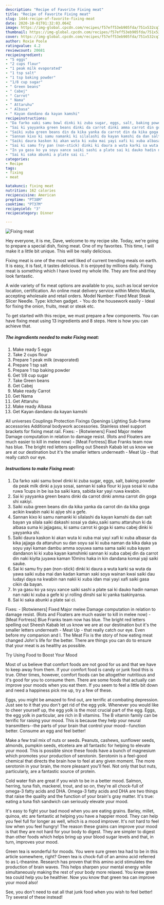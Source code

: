 ```yaml
---
description: "Recipe of Favorite Fixing meat"
title: "Recipe of Favorite Fixing meat"
slug: 1444-recipe-of-favorite-fixing-meat
date: 2020-10-01T01:32:03.064Z
image: https://img-global.cpcdn.com/recipes/f57eff53eb905fda/751x532cq70/fixing-meat-recipe-main-photo.jpg
thumbnail: https://img-global.cpcdn.com/recipes/f57eff53eb905fda/751x532cq70/fixing-meat-recipe-main-photo.jpg
cover: https://img-global.cpcdn.com/recipes/f57eff53eb905fda/751x532cq70/fixing-meat-recipe-main-photo.jpg
author: Roxie Poole
ratingvalue: 4.2
reviewcount: 20681
recipeingredient:
- "5 eggs"
- "2 cups flour"
- "1 peak milk evaporated"
- "1 tsp salt"
- "1 tsp baking powder"
- "1/8 cup sugar"
- " Green beans"
- " Cabej"
- " Carrot"
- " Nama"
- " Attaruhu"
- " Albasa"
- " Kayan dandano da kayan kamshi"
recipeinstructions:
- "Da farko xaki samu bowl dinki ki zuba sugar, eggs, salt, baking powder da peak milk dinki a juya sosai, sannan ki saka flour ki juya sosai ki xuba ruwa 1cups in be isa ba saiki kara, sabida kar yayi ruwa kwabin."
- "Sai ki yayyanka green beans dinki da carrot dinki amma carrot din goga shi xakiyi."
- "Saiki xuba green beans din da kika yanka da carrot din da kika goga acikin kwabin naki ki ajiye shi a gefe."
- "Sannan kixo ki samu namanki ki silalashi da kayan kamshi da dan salt bayan ya silala saiki dakashi sosai ya daku,saiki samu attaruhun ki da albasa suma ki jajjagasu, ki samu carrot ki goga ki samu cabej dinki ki yayyanka shi."
- "Saiki daura kaskon ki akan wuta ki xuba mai yayi xafi ki xuba albasar da kika jajjaga da attaruhun su dan soyu sai ki xuba naman da kika daka ya soyu yayi kaman dambu amma soyuwa sama sama saiki xuba kayan dandanon ki ki xuba kayan kamshinki sannan ki xuba cabej din da carrot din naki kiyita juyawa kaman 10mins haka in kin dandana komai yaji saiki sauke."
- "Sai ki samu fry pan (non-stick) dinki ki daura a wuta karki sa wuta da yawa saiki xuba mai dan kadan kaman xaki soya wainan kwai saiki dau ludayi daya na kwabin nan nakii ki xuba idan mai yayi xafi saiki gasa cikin da bayan."
- "In ya gasu ko ya soyu xance saiki sashi a plate sai ki dauko hadin naman nan naki ki xuba a gefe ki yi rolling dinshi sai ki yanka tsakinyansa."
- "Sai ki saka abunki a plate sai ci."
categories:
- Recipe
tags:
- fixing
- meat

katakunci: fixing meat 
nutrition: 162 calories
recipecuisine: American
preptime: "PT38M"
cooktime: "PT37M"
recipeyield: "3"
recipecategory: Dinner

---
```



![Fixing meat](https://img-global.cpcdn.com/recipes/f57eff53eb905fda/751x532cq70/fixing-meat-recipe-main-photo.jpg)

Hey everyone, it is me, Dave, welcome to my recipe site. Today, we're going to prepare a special dish, fixing meat. One of my favorites. This time, I will make it a little bit unique. This will be really delicious.

Fixing meat is one of the most well liked of current trending meals on earth. It is easy, it is fast, it tastes delicious. It is enjoyed by millions daily. Fixing meat is something which I have loved my whole life. They are fine and they look fantastic.

A wide variety of fix meat options are available to you, such as local service location, certification. An online meat delivery service within Metro Manila, accepting wholesale and retail orders. Model Number: Fixed Meat Steak Slicer Needle. Type: kitchen gadget. - You do the housework easily - Ideal for fixing the onion, fruits, meat or steak etc.


To get started with this recipe, we must prepare a few components. You can have fixing meat using 13 ingredients and 8 steps. Here is how you can achieve that.

<!--inarticleads1-->

##### The ingredients needed to make Fixing meat:

1. Make ready 5 eggs
1. Take 2 cups flour
1. Prepare 1 peak milk (evaporated)
1. Prepare 1 tsp salt
1. Prepare 1 tsp baking powder
1. Get 1/8 cup sugar
1. Take  Green beans
1. Get  Cabej
1. Make ready  Carrot
1. Get  Nama
1. Get  Attaruhu
1. Make ready  Albasa
1. Get  Kayan dandano da kayan kamshi


All universes Couplings Protection Fixings Openings Lighting Sub-frame accessories Additional bodywork accessories. Stainless steel support brackets for fixing meat rail. Fixes: - [Rotwieners] Fixed Major melee Damage computation in relation to damage resist. (Rots and Floaters are much easier to kill in melee now) - [Meat Fortress] Blue Franks team now has blue. The bright red letters spelling out Sheesh Kabab let us know we are at our destination but it&#39;s the smaller letters underneath - Meat Up - that really catch our eye. 

<!--inarticleads2-->

##### Instructions to make Fixing meat:

1. Da farko xaki samu bowl dinki ki zuba sugar, eggs, salt, baking powder da peak milk dinki a juya sosai, sannan ki saka flour ki juya sosai ki xuba ruwa 1cups in be isa ba saiki kara, sabida kar yayi ruwa kwabin.
1. Sai ki yayyanka green beans dinki da carrot dinki amma carrot din goga shi xakiyi.
1. Saiki xuba green beans din da kika yanka da carrot din da kika goga acikin kwabin naki ki ajiye shi a gefe.
1. Sannan kixo ki samu namanki ki silalashi da kayan kamshi da dan salt bayan ya silala saiki dakashi sosai ya daku,saiki samu attaruhun ki da albasa suma ki jajjagasu, ki samu carrot ki goga ki samu cabej dinki ki yayyanka shi.
1. Saiki daura kaskon ki akan wuta ki xuba mai yayi xafi ki xuba albasar da kika jajjaga da attaruhun su dan soyu sai ki xuba naman da kika daka ya soyu yayi kaman dambu amma soyuwa sama sama saiki xuba kayan dandanon ki ki xuba kayan kamshinki sannan ki xuba cabej din da carrot din naki kiyita juyawa kaman 10mins haka in kin dandana komai yaji saiki sauke.
1. Sai ki samu fry pan (non-stick) dinki ki daura a wuta karki sa wuta da yawa saiki xuba mai dan kadan kaman xaki soya wainan kwai saiki dau ludayi daya na kwabin nan nakii ki xuba idan mai yayi xafi saiki gasa cikin da bayan.
1. In ya gasu ko ya soyu xance saiki sashi a plate sai ki dauko hadin naman nan naki ki xuba a gefe ki yi rolling dinshi sai ki yanka tsakinyansa.
1. Sai ki saka abunki a plate sai ci.


Fixes: - [Rotwieners] Fixed Major melee Damage computation in relation to damage resist. (Rots and Floaters are much easier to kill in melee now) - [Meat Fortress] Blue Franks team now has blue. The bright red letters spelling out Sheesh Kabab let us know we are at our destination but it&#39;s the smaller letters underneath - Meat Up - that really catch our eye. Even before my companion and I. The Meat Fix is the story of how eating meat changed John&#39;s life for the better. There are things you can do to ensure that your meat is as healthy as possible. 

Try Using Food to Boost Your Mood


Most of us believe that comfort foods are not good for us and that we have to keep away from them. If your comfort food is candy or junk food this is true. Other times, however, comfort foods can be altogether nutritious and it's good for you to consume them. There are some foods that actually can improve your moods when you eat them. If you seem to feel a little bit down and need a happiness pick me up, try a few of these.

Eggs, you might be amazed to find out, are terrific at combating depression. Just see to it that you don't get rid of the egg yolk. Whenever you would like to cheer yourself up, the egg yolk is the most crucial part of the egg. Eggs, the egg yolk in particular, are rich in B vitamins. The B vitamin family can be terrific for raising your mood. This is because they help your neural transmitters--the parts of your brain that control your mood--function better. Consume an egg and feel better!

Make a few trail mix of nuts or seeds. Peanuts, cashews, sunflower seeds, almonds, pumpkin seeds, etcetera are all fantastic for helping to elevate your mood. This is possible since these foods have a bunch of magnesium which promotes your production of serotonin. Serotonin is a feel-good chemical that directs the brain how to feel at any given moment. The more serotonin in your brain, the more pleasant you'll feel. Not only that but nuts, particularly, are a fantastic source of protein.

Cold water fish are great if you wish to be in a better mood. Salmon, herring, tuna fish, mackerel, trout, and so on, they're all chock-full of omega-3 fatty acids and DHA. Omega-3 fatty acids and DHA are two things that raise the quality and the function of your brain's gray matter. It's true: eating a tuna fish sandwich can seriously elevate your mood. 

It's easy to fight your bad mood when you are eating grains. Barley, millet, quinoa, etc are fantastic at helping you have a happier mood. They can help you feel full for longer as well, which is a mood improver. It's not hard to feel low when you feel hungry! The reason these grains can improve your mood is that they are not hard for your body to digest. They are simpler to digest than other foods which helps bring up your blood sugar levels and that, in turn, improves your mood.

Green tea is wonderful for moods. You were sure green tea had to be in this article somewhere, right? Green tea is chock-full of an amino acid referred to as L-theanine. Research has proven that this amino acid stimulates the production of brain waves. This helps sharpen your mental energy while simultaneously making the rest of your body more relaxed. You knew green tea could help you be healthier. Now you know that green tea can improve your mood also!

See, you don't need to eat all that junk food when you wish to feel better! Try several of these instead!

